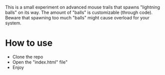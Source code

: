 This is a small experiment on advanced mouse trails that spawns "lightning balls" on its way. The amount of "balls" is customizable (through code). Beware that spawning too much "balls" might cause overload for your system.
# How to use
- Clone the repo
- Open the "index.html" file"
- Enjoy
